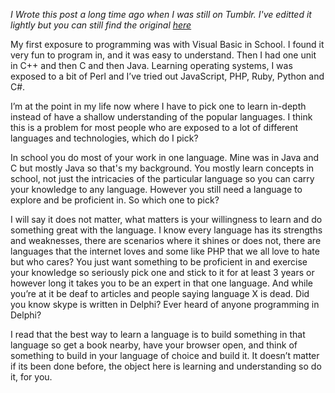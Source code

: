 *I Wrote this post a long time ago when I was still on Tumblr. I've editted it lightly but you can still find the original [here](http://craftter.tumblr.com/post/11694490797/pickone)*

My first exposure to programming was with Visual Basic in School. I found it very fun to program in, and it was easy to understand. Then I had one unit in C++ and then C and then Java. Learning operating systems, I was exposed to a bit of Perl and I’ve tried out JavaScript, PHP, Ruby, Python and C#. 

I’m at the point in my life now where I have to pick one to learn in-depth instead of have a shallow understanding of the popular languages. I think this is a problem for most people who are exposed to a lot of different languages and technologies, which do I pick? 

In school you do most of your work in one language. Mine was in Java and C but mostly Java so that's my background. You mostly learn concepts in school, not just the intricacies of the particular language so you can carry your knowledge to any language. However you still need a language to explore and be proficient in. So which one to pick?

I will say it does not matter, what matters is your willingness to learn and do something great with the language. I know every language has its strengths and weaknesses, there are scenarios where it shines or does not, there are languages that the internet loves and some like PHP that we all love to hate but who cares? You just want something to be proficient in and exercise your knowledge so seriously pick one and stick to it for at least 3 years or however long it takes you to be an expert in that one language. And while you’re at it be deaf to articles and people saying language X is dead. Did you know skype is written in Delphi? Ever heard of anyone programming in Delphi? 

I read that the best way to learn a language is to build something in that language so get a book nearby, have your browser open, and think of something to build in your language of choice and build it. It doesn’t matter if its been done before, the object here is learning and understanding so do it, for you. 